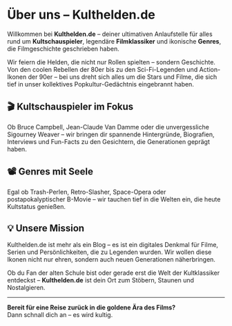 # Über uns – Kulthelden.de

Willkommen bei **Kulthelden.de** – deiner ultimativen Anlaufstelle für alles rund um **Kultschauspieler**, legendäre **Filmklassiker** und ikonische **Genres**, die Filmgeschichte geschrieben haben.

Wir feiern die Helden, die nicht nur Rollen spielten – sondern Geschichte. Von den coolen Rebellen der 80er bis zu den Sci-Fi-Legenden und Action-Ikonen der 90er – bei uns dreht sich alles um die Stars und Filme, die sich tief in unser kollektives Popkultur-Gedächtnis eingebrannt haben.

## 🎬 Kultschauspieler im Fokus

Ob Bruce Campbell, Jean-Claude Van Damme oder die unvergessliche Sigourney Weaver – wir bringen dir spannende Hintergründe, Biografien, Interviews und Fun-Facts zu den Gesichtern, die Generationen geprägt haben.

## 📽️ Genres mit Seele

Egal ob Trash-Perlen, Retro-Slasher, Space-Opera oder postapokalyptischer B-Movie – wir tauchen tief in die Welten ein, die heute Kultstatus genießen.

## 💡 Unsere Mission

Kulthelden.de ist mehr als ein Blog – es ist ein digitales Denkmal für Filme, Serien und Persönlichkeiten, die zu Legenden wurden. Wir wollen diese Ikonen nicht nur ehren, sondern auch neuen Generationen näherbringen.

Ob du Fan der alten Schule bist oder gerade erst die Welt der Kultklassiker entdeckst – **Kulthelden.de** ist dein Ort zum Stöbern, Staunen und Nostalgieren.

---

**Bereit für eine Reise zurück in die goldene Ära des Films?**  
Dann schnall dich an – es wird kultig.
